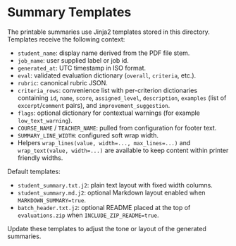 # Summary Templates

The printable summaries use Jinja2 templates stored in this directory. Templates receive the following context:

- `student_name`: display name derived from the PDF file stem.
- `job_name`: user supplied label or job id.
- `generated_at`: UTC timestamp in ISO format.
- `eval`: validated evaluation dictionary (`overall`, `criteria`, etc.).
- `rubric`: canonical rubric JSON.
- `criteria_rows`: convenience list with per-criterion dictionaries containing `id`, `name`, `score`, `assigned_level`, `description`, `examples` (list of `excerpt`/`comment` pairs), and `improvement_suggestion`.
- `flags`: optional dictionary for contextual warnings (for example `low_text_warning`).
- `COURSE_NAME` / `TEACHER_NAME`: pulled from configuration for footer text.
- `SUMMARY_LINE_WIDTH`: configured soft wrap width.
- Helpers `wrap_lines(value, width=..., max_lines=...)` and `wrap_text(value, width=...)` are available to keep content within printer friendly widths.

Default templates:

- `student_summary.txt.j2`: plain text layout with fixed width columns.
- `student_summary.md.j2`: optional Markdown layout enabled when `MARKDOWN_SUMMARY=true`.
- `batch_header.txt.j2`: optional README placed at the top of `evaluations.zip` when `INCLUDE_ZIP_README=true`.

Update these templates to adjust the tone or layout of the generated summaries.
